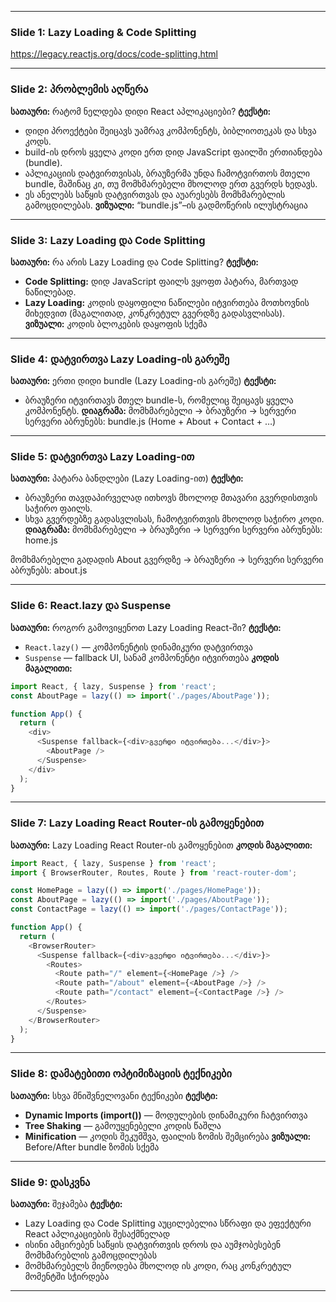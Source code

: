 
---

### **Slide 1: Lazy Loading & Code Splitting**
https://legacy.reactjs.org/docs/code-splitting.html

---

### **Slide 2: პრობლემის აღწერა**

**სათაური:** რატომ ნელდება დიდი React აპლიკაციები?
**ტექსტი:**

* დიდი პროექტები შეიცავს უამრავ კომპონენტს, ბიბლიოთეკას და სხვა კოდს.
* build-ის დროს ყველა კოდი ერთ დიდ JavaScript ფაილში ერთიანდება (bundle).
* აპლიკაციის დატვირთვისას, ბრაუზერმა უნდა ჩამოტვირთოს მთელი bundle, მაშინაც კი, თუ მომხმარებელი მხოლოდ ერთ გვერდს ხედავს.
* ეს ანელებს საწყის დატვირთვას და აუარესებს მომხმარებლის გამოცდილებას.
  **ვიზუალი:** “bundle.js”–ის გადმოწერის ილუსტრაცია

---

### **Slide 3: Lazy Loading და Code Splitting**

**სათაური:** რა არის Lazy Loading და Code Splitting?
**ტექსტი:**

* **Code Splitting:** დიდ JavaScript ფაილს ვყოფთ პატარა, მართვად ნაწილებად.
* **Lazy Loading:** კოდის დაყოფილი ნაწილები იტვირთება მოთხოვნის მიხედვით (მაგალითად, კონკრეტულ გვერდზე გადასვლისას).
  **ვიზუალი:** კოდის ბლოკების დაყოფის სქემა

---

### **Slide 4: დატვირთვა Lazy Loading-ის გარეშე**

**სათაური:** ერთი დიდი bundle (Lazy Loading-ის გარეშე)
**ტექსტი:**

* ბრაუზერი იტვირთავს მთელ bundle-ს, რომელიც შეიცავს ყველა კომპონენტს.
  **დიაგრამა:**
  მომხმარებელი → ბრაუზერი → სერვერი
  სერვერი აბრუნებს: bundle.js (Home + About + Contact + …)

---

### **Slide 5: დატვირთვა Lazy Loading-ით**

**სათაური:** პატარა ბანდლები (Lazy Loading-ით)
**ტექსტი:**

* ბრაუზერი თავდაპირველად ითხოვს მხოლოდ მთავარი გვერდისთვის საჭირო ფაილს.
* სხვა გვერდებზე გადასვლისას, ჩამოტვირთვის მხოლოდ საჭირო კოდი.
  **დიაგრამა:**
  მომხმარებელი → ბრაუზერი → სერვერი
  სერვერი აბრუნებს: home.js

მომხმარებელი გადადის About გვერდზე → ბრაუზერი → სერვერი
სერვერი აბრუნებს: about.js

---

### **Slide 6: React.lazy და Suspense**

**სათაური:** როგორ გამოვიყენოთ Lazy Loading React-ში?
**ტექსტი:**

* `React.lazy()` — კომპონენტის დინამიკური დატვირთვა
* `Suspense` — fallback UI, სანამ კომპონენტი იტვირთება
  **კოდის მაგალითი:**

```javascript
import React, { lazy, Suspense } from 'react';
const AboutPage = lazy(() => import('./pages/AboutPage'));

function App() {
  return (
    <div>
      <Suspense fallback={<div>გვერდი იტვირთება...</div>}>
        <AboutPage />
      </Suspense>
    </div>
  );
}
```

---

### **Slide 7: Lazy Loading React Router-ის გამოყენებით**

**სათაური:** Lazy Loading React Router-ის გამოყენებით
**კოდის მაგალითი:**

```javascript
import React, { lazy, Suspense } from 'react';
import { BrowserRouter, Routes, Route } from 'react-router-dom';

const HomePage = lazy(() => import('./pages/HomePage'));
const AboutPage = lazy(() => import('./pages/AboutPage'));
const ContactPage = lazy(() => import('./pages/ContactPage'));

function App() {
  return (
    <BrowserRouter>
      <Suspense fallback={<div>გვერდი იტვირთება...</div>}>
        <Routes>
          <Route path="/" element={<HomePage />} />
          <Route path="/about" element={<AboutPage />} />
          <Route path="/contact" element={<ContactPage />} />
        </Routes>
      </Suspense>
    </BrowserRouter>
  );
}
```

---

### **Slide 8: დამატებითი ოპტიმიზაციის ტექნიკები**

**სათაური:** სხვა მნიშვნელოვანი ტექნიკები
**ტექსტი:**

* **Dynamic Imports (import())** — მოდულების დინამიკური ჩატვირთვა
* **Tree Shaking** — გამოუყენებელი კოდის წაშლა
* **Minification** — კოდის შეკუმშვა, ფაილის ზომის შემცირება
  **ვიზუალი:** Before/After bundle ზომის სქემა

---

### **Slide 9: დასკვნა**

**სათაური:** შეჯამება
**ტექსტი:**

* Lazy Loading და Code Splitting აუცილებელია სწრაფი და ეფექტური React აპლიკაციების შესაქმნელად
* ისინი ამცირებენ საწყის დატვირთვის დროს და აუმჯობესებენ მომხმარებლის გამოცდილებას
* მომხმარებელს მიეწოდება მხოლოდ ის კოდი, რაც კონკრეტულ მომენტში სჭირდება
---
